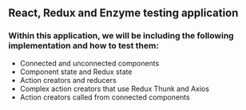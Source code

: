 ## React, Redux and Enzyme testing application

### Within this application, we will be including the following implementation and how to test them:

- Connected and unconnected components
- Component state and Redux state
- Action creators and reducers
- Complex action creators that use Redux Thunk and Axios
- Action creators called from connected components
